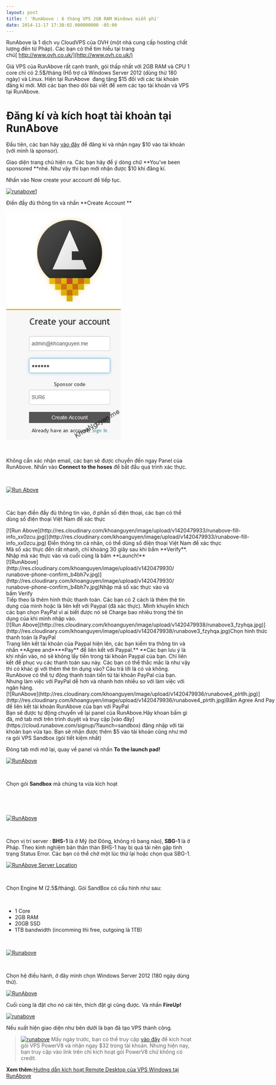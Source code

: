 ```yaml
---
layout: post
title: ! 'RunAbove : 6 tháng VPS 2GB RAM Windows miễn phí'
date: 2014-11-17 17:38:02.000000000 -05:00
---
```


RunAbove là 1 dịch vụ CloudVPS của OVH (một nhà cung cấp hosting chất lượng đến từ Pháp). Các bạn có thể tìm hiểu tại trang chủ[ http://www.ovh.co.uk/](http://www.ovh.co.uk/)

Giá VPS của RunAbove rất cạnh tranh, gói thấp nhất với 2GB RAM và CPU 1 core chỉ có 2.5$/tháng (Hỗ trợ cả Windows Server 2012 (dùng thử 180 ngày) và Linux. Hiện tại RunAbove  đang tặng $15 đối với các tài khoản đăng kí mới. Mời các bạn theo dõi bài viết để xem các tạo tài khoản và VPS tại RunAbove.


# Đăng kí và kích hoạt tài khoản tại RunAbove

Đầu tiên, các bạn hãy [vào đây](http://khoanguyen.me/host/runabove "RunAbove HomePage") để đăng kí và nhận ngay $10 vào tài khoản (với mình là sponsor).

Giao diện trang chủ hiện ra. Các bạn hãy để ý dòng chữ **You’ve been sponsored **nhé. Như vậy thì bạn mới nhận được $10 khi đăng kí.

Nhấn vào Now create your account để tiếp tục.

[![runabove1](http://res.cloudinary.com/khoanguyen/image/upload/v1420479949/runabove1_ziqewn.jpg)](http://res.cloudinary.com/khoanguyen/image/upload/v1420479949/runabove1_ziqewn.jpg)

Điền đầy đủ thông tin và nhấn **Create Account **

[![runabove1.2](/assets/article_images/2015/01/runabove1_2_bxhsnt.jpg)](/assets/article_images/2015/01/runabove1_2_bxhsnt.jpg)

 

Không cần xác nhận email, các bạn sẽ được chuyển đến ngay Panel của RunAbove. Nhấn vào **Connect to the hoses** để bắt đầu quá trình xác thực.

 

[![Run Above](http://res.cloudinary.com/khoanguyen/image/upload/v1420479941/runabove21_n8ma7p.jpg)](http://res.cloudinary.com/khoanguyen/image/upload/v1420479941/runabove21_n8ma7p.jpg)

 

Các bạn điền đầy đủ thông tin vào, ở phần số điện thoại, các bạn có thể dùng số điện thoại Việt Nam để xác thực

<div class="wp-caption aligncenter" id="attachment_114" style="width: 730px">[![Run Above](http://res.cloudinary.com/khoanguyen/image/upload/v1420479933/runabove-fill-info_xx0zcu.jpg)](http://res.cloudinary.com/khoanguyen/image/upload/v1420479933/runabove-fill-info_xx0zcu.jpg)
Điền thông tin cá nhân, có thể dùng số điện thoại Việt Nam để xác thực

</div>Mã số xác thực đến rất nhanh, chỉ khoảng 30 giây sau khi bấm **Verify**. Nhập mã xác thực vào và cuối cùng là bấm **Launch!**

<div class="wp-caption aligncenter" id="attachment_115" style="width: 460px">[![RunAbove](http://res.cloudinary.com/khoanguyen/image/upload/v1420479930/runabove-phone-confirm_b4bh7v.jpg)](http://res.cloudinary.com/khoanguyen/image/upload/v1420479930/runabove-phone-confirm_b4bh7v.jpg)Nhập mã số xác thực vào và bấm Verify

</div>Tiếp theo là thêm hình thức thanh toán. Các bạn có 2 cách là thêm thẻ tín dụng của mình hoặc là liên kết với Paypal (đã xác thực). Mình khuyến khích các bạn chọn PayPal vì ai biết được nó sẽ Charge bao nhiêu trong thẻ tín dụng của khi mình nhập vào.

<div class="wp-caption aligncenter" id="attachment_111" style="width: 730px">[![Run Above](http://res.cloudinary.com/khoanguyen/image/upload/v1420479938/runabove3_fzyhqa.jpg)](http://res.cloudinary.com/khoanguyen/image/upload/v1420479938/runabove3_fzyhqa.jpg)Chọn hình thức thanh toán là PayPal

</div>Trang liên kết tài khoản của Paypal hiện lên, các bạn kiểm tra thông tin và nhấn **Agree and****Pay** để liên kết với Paypal.** **Các bạn lưu ý là khi nhấn vào, nó sẽ không lấy tiền trong tài khoản Paypal của bạn. Chỉ liên kết để phục vụ các thanh toán sau này. Các bạn có thể thắc mắc là như vậy thì có khác gì với thêm thẻ tin dụng vào? Câu trả lởi là có và không. RunAbove có thể tự động thanh toán tiền từ tài khoản PayPal của bạn. Nhưng làm việc với PayPal dễ hơn và nhanh hơn nhiều so với làm việc với ngân hàng.

<div class="wp-caption aligncenter" id="attachment_112" style="width: 730px">[![RunAbove](http://res.cloudinary.com/khoanguyen/image/upload/v1420479936/runabove4_plrtlh.jpg)](http://res.cloudinary.com/khoanguyen/image/upload/v1420479936/runabove4_plrtlh.jpg)Bấm Agree And Pay để liên kết tài khoản RunAbove của bạn với PayPal

</div>Bạn sẽ được tự động chuyển về lại panel của RunAbove.Hãy khoan bấm gì đã, mở tab mới trên trình duyệt và truy cập [vào đây](https://cloud.runabove.com/signup/?launch=sandbox) đăng nhập với tài khoản bạn vừa tạo. Bạn sẽ nhận được thêm $5 vào tài khoản cũng như mở ra gói VPS Sandbox (gói tiết kiệm nhất)

Đóng tab mới mở lại, quay về panel và nhấn **To the launch pad!**

[![RunAbove](http://res.cloudinary.com/khoanguyen/image/upload/v1420479927/runabove5_ennbex.jpg)](http://res.cloudinary.com/khoanguyen/image/upload/v1420479927/runabove5_ennbex.jpg)

 

Chọn gói **Sandbox** mà chúng ta vừa kích hoạt

 

 

[![RunAbove](http://res.cloudinary.com/khoanguyen/image/upload/v1420480072/runabove6_t3pzpu.jpg)](http://res.cloudinary.com/khoanguyen/image/upload/v1420480072/runabove6_t3pzpu.jpg)

 

Chọn vị trí server : **BHS-1** là ở Mỹ (bờ Đông, không rõ bang nào), **SBG-1** là ở Pháp. Theo kinh nghiệm bản thân thàn BHS-1 hay bị quá tải nên gặp tình trạng Status Error. Các bạn có thể chờ một lúc thử lại hoặc chọn qua SBG-1.

[![RunAbove Server Location](http://res.cloudinary.com/khoanguyen/image/upload/v1420480068/runabove6_pat6b4.png)](http://res.cloudinary.com/khoanguyen/image/upload/v1420480068/runabove6_pat6b4.png)

 

Chọn Engine M (2.5$/tháng). Gói SandBox có cấu hình như sau:

 

- 1 Core
- 2GB RAM
- 20GB SSD
- 1TB bandwidth (incomming thì free, outgoing là 1TB)

 

[![Runabove](http://res.cloudinary.com/khoanguyen/image/upload/v1420480065/runabove7_bmzwe7.jpg)](http://res.cloudinary.com/khoanguyen/image/upload/v1420480065/runabove7_bmzwe7.jpg)

 

Chọn hệ điều hành, ở đây mình chọn Windows Server 2012 (180 ngày dùng thử).

[![RunAbove](http://res.cloudinary.com/khoanguyen/image/upload/v1420480062/runabove8_hbojpx.jpg)](http://res.cloudinary.com/khoanguyen/image/upload/v1420480062/runabove8_hbojpx.jpg)

Cuối cùng là đặt cho nó cái tên, thích đặt gì cũng được. Và nhấn **FireUp!**

[![runabove](http://res.cloudinary.com/khoanguyen/image/upload/v1420480060/runabove9_jkj2kk.jpg)](http://res.cloudinary.com/khoanguyen/image/upload/v1420480060/runabove9_jkj2kk.jpg)

Nếu xuất hiện giao diện như bên dưới là bạn đã tạo VPS thành công.

> [![runabove](http://res.cloudinary.com/khoanguyen/image/upload/v1420480058/runabove10_eznr43.jpg)](http://res.cloudinary.com/khoanguyen/image/upload/v1420480058/runabove10_eznr43.jpg)
Mấy ngày trước, bạn có thể truy cập [vào đây](https://cloud.runabove.com/login/?launch=power8) để kích hoạt gói VPS PowerV8 và nhận ngay $32 trong tài khoản. Nhưng hiện nay, bạn truy cập vào link trên chỉ kích hoạt gói PowerV8 chứ không có credit.

**Xem thêm:**[Hướng dẫn kích hoạt Remote Desktop của VPS Windows tại RunAbove](http://khoanguyen.me/video-runabove-kich-hoat-remote-desktop/ "[Video] RunAbove : Kích hoạt Remote Desktop")


